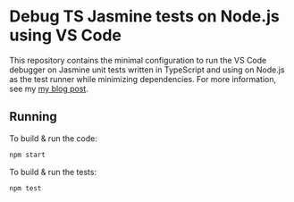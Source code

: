 # Debug TS Jasmine tests on Node.js using VS Code
This repository contains the minimal configuration to run the VS Code debugger on Jasmine unit tests written in TypeScript and using on Node.js as the test runner while minimizing dependencies. For more information, see my [my blog post][post].

## Running
To build & run the code:
```sh
npm start
```

To build & run the tests:
```sh
npm test
```

[post]: https://mcomella.com/blog/2024/vscode-debugger-tsjasminenode.html
